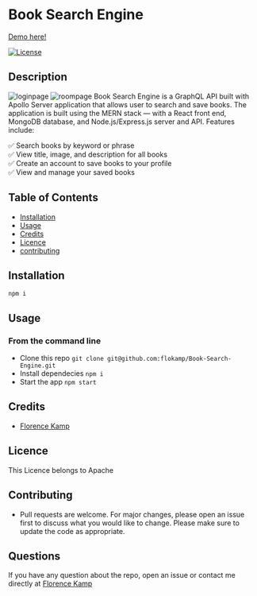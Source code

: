 # Book Search Engine

[Demo here!](https://google.com)

[![License](https://img.shields.io/badge/License-Apache%202.0-yellow.svg)](https://opensource.org/licenses/Apache-2.0)

## Description

![loginpage](/app-screenshots/login.png)
![roompage](/app-screenshots/room.png)
Book Search Engine is a GraphQL API built with Apollo Server application that allows user to search and save books. The application is built using the MERN stack — with a React front end, MongoDB database, and Node.js/Express.js server and API. Features include:

:white_check_mark: Search books by keyword or phrase <br>
:white_check_mark: View title, image, and description for all books<br>
:white_check_mark: Create an account to save books to your profile<br>
:white_check_mark: View and manage your saved books<br>

## Table of Contents

- [Installation](#Installation)
- [Usage](#Usage)
- [Credits](#Credits)
- [Licence](#Licence)
- [contributing](#contributing)

## Installation

`npm i`

## Usage

### From the command line

- Clone this repo `git clone git@github.com:flokamp/Book-Search-Engine.git`
- Install dependecies `npm i`
- Start the app `npm start`

## Credits

- [Florence Kamp](https://github.com/flokamp/)

## Licence

This Licence belongs to Apache

## Contributing

- Pull requests are welcome. For major changes, please open an issue first to discuss what you would like to change. Please make sure to update the code as appropriate.

## Questions

If you have any question about the repo, open an issue or contact me directly at [Florence Kamp](https://github.com/flokamp/)
